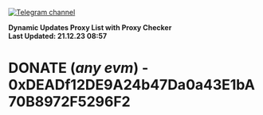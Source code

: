[![Telegram channel](https://img.shields.io/endpoint?url=https://runkit.io/damiankrawczyk/telegram-badge/branches/master?url=https://t.me/n4z4v0d)](https://t.me/n4z4v0d) 

**Dynamic Updates Proxy List with Proxy Checker**  
**Last Updated: 21.12.23 08:57**

# DONATE (_any evm_) - 0xDEADf12DE9A24b47Da0a43E1bA70B8972F5296F2
